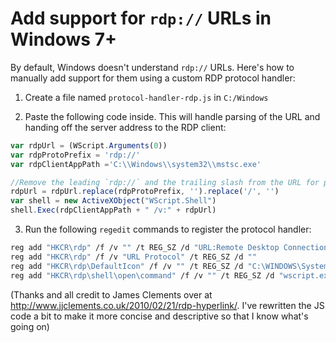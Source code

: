 # Add support for `rdp://` URLs in Windows 7+

By default, Windows doesn't understand `rdp://` URLs. Here's how to manually add support for them using a custom RDP protocol handler:

1. Create a file named `protocol-handler-rdp.js` in `C:/Windows`

2. Paste the following code inside. This will handle parsing of the URL and handing off the server address to the RDP client:
```javascript
var rdpUrl = (WScript.Arguments(0))
var rdpProtoPrefix = 'rdp://'
var rdpClientAppPath ='C:\\Windows\\system32\\mstsc.exe'

//Remove the leading `rdp://` and the trailing slash from the URL for passing to the RDP client application
rdpUrl = rdpUrl.replace(rdpProtoPrefix, '').replace('/', '')
var shell = new ActiveXObject("WScript.Shell")
shell.Exec(rdpClientAppPath + " /v:" + rdpUrl)
```
  
3. Run the following `regedit` commands to register the protocol handler:
```bash
reg add "HKCR\rdp" /f /v "" /t REG_SZ /d "URL:Remote Desktop Connection"
reg add "HKCR\rdp" /f /v "URL Protocol" /t REG_SZ /d ""
reg add "HKCR\rdp\DefaultIcon" /f /v "" /t REG_SZ /d "C:\WINDOWS\System32\mstsc.exe"
reg add "HKCR\rdp\shell\open\command" /f /v "" /t REG_SZ /d "wscript.exe C:\WINDOWS\protocol-handler-rdp.js %1"
```

(Thanks and all credit to James Clements over at http://www.jjclements.co.uk/2010/02/21/rdp-hyperlink/. I've rewritten the JS code a bit to make it more concise and descriptive so that I know what's going on)
